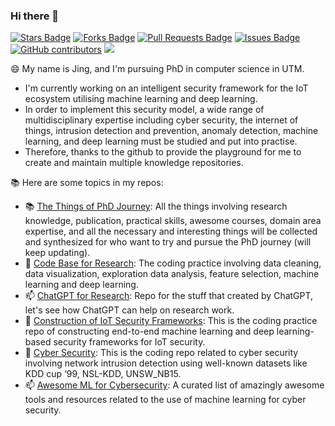### Hi there 👋

<a href="https://github.com/goldboy225/research-material/stargazers"><img src="https://img.shields.io/github/stars/goldboy225/PhD-Journey" alt="Stars Badge"/></a>
<a href="https://github.com/goldboy225/research-material/network/members"><img src="https://img.shields.io/github/forks/goldboy225/PhD-Journey" alt="Forks Badge"/></a>
<a href="https://github.com/goldboy225/research-material/pulls"><img src="https://img.shields.io/github/issues-pr/goldboy225/PhD-Journey" alt="Pull Requests Badge"/></a>
<a href="https://github.com/goldboy225/research-material/issues"><img src="https://img.shields.io/github/issues/goldboy225/PhD-Journey" alt="Issues Badge"/></a>
<a href="https://github.com/goldboy225/research-material/graphs/contributors"><img alt="GitHub contributors" src="https://img.shields.io/github/contributors/goldboy225/PhD-Journey?color=2b9348"></a>
![](https://visitor-badge.glitch.me/badge?page_id=goldboy225)

😄 My name is Jing, and I'm pursuing PhD in computer science in UTM.
- I'm currently working on an intelligent security framework for the IoT ecosystem utilising machine learning and deep learning. 
- In order to implement this security model, a wide range of multidisciplinary expertise including cyber security, the internet of things, intrusion detection and prevention, anomaly detection, machine learning, and deep learning must be studied and put into practise.
- Therefore, thanks to the github to provide the playground for me to create and maintain multiple knowledge repositories.

📚 Here are some topics in my repos:

- 📚 [The Things of PhD Journey](https://github.com/goldboy225/PhD-Journey): All the things involving research knowledge, publication, practical skills, awesome courses, domain area expertise, and all the necessary and interesting things will be collected and synthesized for who want to try and pursue the PhD journey (will keep updating).
- 🔭 [Code Base for Research](https://github.com/goldboy225/Code-Base-for-Research): The coding practice involving data cleaning, data visualization, exploration data analysis, feature selection, machine learning and deep learning.
- 📫 [ChatGPT for Research](https://github.com/goldboy225/ChatGPT-for-Research): Repo for the stuff that created by ChatGPT, let's see how ChatGPT can help on research work.
- 🌱 [Construction of IoT Security Frameworks](https://github.com/goldboy225/Intelligent-IoT-Security-Frameworks): This is the coding practice repo of constructing end-to-end machine learning and deep learning-based security frameworks for IoT security.
- 👯 [Cyber Security](https://github.com/goldboy225/cyber-security): This is the coding repo related to cyber security involving network intrusion detection using well-known datasets like KDD cup ‘99, NSL-KDD, UNSW_NB15.
- 📫 [Awesome ML for Cybersecurity](https://github.com/goldboy225/awesome-ml-for-cybersecurity): A curated list of amazingly awesome tools and resources related to the use of machine learning for cyber security.

